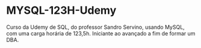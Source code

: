 # MYSQL-123H-Udemy
Curso da Udemy de SQL, do professor Sandro Servino, usando MySQL, com uma carga horária de 123,5h.
Iniciante ao avançado a fim de formar um DBA.
